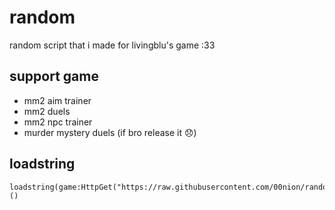 # random
random script that i made for livingblu's game :33
## support game
- mm2 aim trainer
- mm2 duels
- mm2 npc trainer
- murder mystery duels (if bro release it 😞)
## loadstring
```luau
loadstring(game:HttpGet("https://raw.githubusercontent.com/00nion/random/refs/heads/main/what.luau"))()
```
